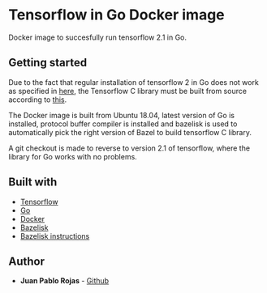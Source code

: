 # Tensorflow in Go Docker image

Docker image to succesfully run tensorflow 2.1 in Go.

## Getting started

Due to the fact that regular installation of tensorflow 2 in Go does not work as specified in [here](https://www.tensorflow.org/install/lang_go), the Tensorflow C library must be built from source according to [this](https://github.com/tensorflow/tensorflow/blob/master/tensorflow/go/README.md).

The Docker image is built from Ubuntu 18.04, latest version of Go is installed, protocol buffer compiler is installed and bazelisk is used to automatically pick the right version of Bazel to build tensorflow C library.

A git checkout is made to reverse to version 2.1 of tensorflow, where the library for Go works with no problems.

## Built with

* [Tensorflow](https://github.com/tensorflow/tensorflow)
* [Go](https://golang.org/)
* [Docker](https://www.docker.com/)
* [Bazelisk](https://github.com/bazelbuild/bazelisk)
* [Bazelisk instructions](https://gist.github.com/philwo/f3a8144e46168f23e40f291ffe92e63c)

## Author

* **Juan Pablo Rojas** - [Github](https://github.com/jp-rojas)
